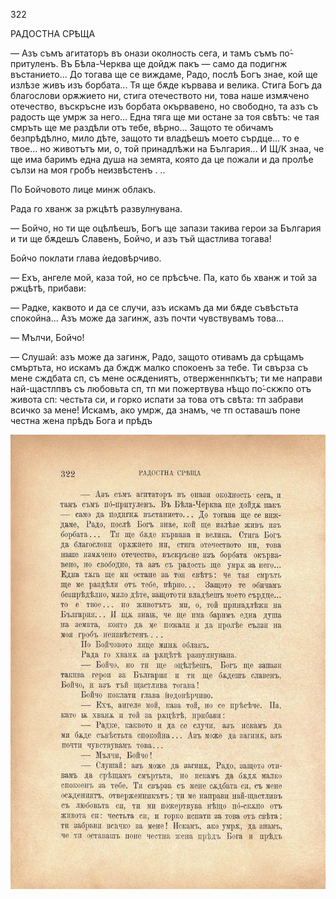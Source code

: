 ﻿322

РАДОСТНА СРѢЩА

— Азъ съмъ агитаторъ въ онази околность сега, и тамъ съмъ по́-притуленъ. Въ Бѣла-Черква ще дойдж пакъ — само да подигнж въстанието... До тогава ще се виждаме, Радо, послѣ Богъ знае, кой ще излѣзе живъ изъ борбата... Тя ще бѫде кървава и велика. Стига Богъ да благослови орѫжието ни, стига отечеството ни, това наше измѫчено отечество, въскръсне изъ борбата окървавено, но свободно, та азъ съ радость ще умрж за него... Една тяга ще ми остане за тоя свѣтъ: че тая смръть ще ме раздѣли отъ тебе, вѣрно... Защото те обичамъ безпрѣдѣлно, мило дѣте, защото ти владѣешъ моето сърдце... то е твое... но животътъ ми, о, той принадлѣжи на България... И Щ/К знаа, че ще има баримъ една душа на земята, която да це пожали и да пролѣе сълзи на моя гробъ неизвѣстенъ . ..

По Бойчовото лице минж облакъ.

Рада го хванж за ржцѣтѣ развулнувана.

— Бойчо, но ти ще оцѣлѣешъ, Богъ ще запази такива герои за България и ти ще бѫдешъ Славенъ, Бойчо, и азъ тъй щастлива тогава!

Бойчо поклати глава ѝедовѣрчиво.

— Ехъ, ангеле мой, каза той, но се прѣсѣче. Па, като бь хванж и той за ржцѣтѣ, прибави:

— Радке, каквото и да се случи, азъ искамъ да ми бѫде съвѣстьта спокойна... Азъ може да загинж, азъ почти чувствувамъ това...

— Мълчи, Бойчо!

— Слушай: азъ може да загинж, Радо, защото отивамъ да срѣщамъ смъртьта, но искамъ да бждж малко спокоенъ за тебе. Ти свърза съ мене сждбата сп, съ мене осѫдениятъ, отверженнпкътъ; ти ме направи най-щастлпвъ съ любовьта сп, тп ми пожертвува нѣщо по́-скжпо отъ живота сп: честьта си, и горко испати за това отъ свѣта: тп забрави всичко за мене! Искамъ, ако умрж, да знамъ, че тп оставашъ поне честна жена прѣдъ Бога и прѣдъ

![original](images/361.jpg)

